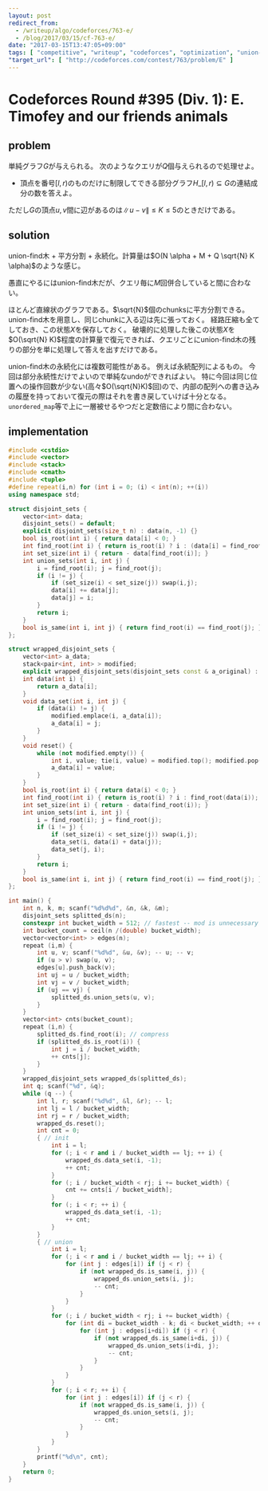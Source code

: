 ```yaml
---
layout: post
redirect_from:
  - /writeup/algo/codeforces/763-e/
  - /blog/2017/03/15/cf-763-e/
date: "2017-03-15T13:47:05+09:00"
tags: [ "competitive", "writeup", "codeforces", "optimization", "union-find-tree", "square-root-decomposition" ]
"target_url": [ "http://codeforces.com/contest/763/problem/E" ]
---
```


# Codeforces Round #395 (Div. 1): E. Timofey and our friends animals

## problem

単純グラフ$G$が与えられる。
次のようなクエリが$Q$個与えられるので処理せよ。

-   頂点を番号$[l, r)$のものだけに制限してできる部分グラフ$H\_{[l, r)} \subseteq G$の連結成分の数を答えよ。

ただし$G$の頂点$u, v$間に辺があるのは$\|u - v\| \le K \le 5$のときだけである。

## solution

union-find木 + 平方分割 + 永続化。計算量は$O(N \alpha + M + Q \sqrt{N} K \alpha)$のような感じ。

愚直にやるにはunion-find木だが、クエリ毎に$M$回併合していると間に合わない。

ほとんど直線状のグラフである。$\sqrt{N}$個のchunksに平方分割できる。
union-find木を用意し、同じchunkに入る辺は先に張っておく。
経路圧縮も全てしておき、この状態$X$を保存しておく。
破壊的に処理した後この状態$X$を$O(\sqrt{N} K)$程度の計算量で復元できれば、クエリごとにunion-find木の残りの部分を単に処理して答えを出すだけである。

union-find木の永続化には複数可能性がある。
例えば永続配列によるもの。
今回は部分永続性だけでよいので単純なundoができればよい。
特に今回は同じ位置への操作回数が少ない(高々$O(\sqrt{N}K)$回)ので、内部の配列への書き込みの履歴を持っておいて復元の際はそれを書き戻していけば十分となる。
`unordered_map`等で上に一層被せるやつだと定数倍により間に合わない。

## implementation

``` c++
#include <cstdio>
#include <vector>
#include <stack>
#include <cmath>
#include <tuple>
#define repeat(i,n) for (int i = 0; (i) < int(n); ++(i))
using namespace std;

struct disjoint_sets {
    vector<int> data;
    disjoint_sets() = default;
    explicit disjoint_sets(size_t n) : data(n, -1) {}
    bool is_root(int i) { return data[i] < 0; }
    int find_root(int i) { return is_root(i) ? i : (data[i] = find_root(data[i])); }
    int set_size(int i) { return - data[find_root(i)]; }
    int union_sets(int i, int j) {
        i = find_root(i); j = find_root(j);
        if (i != j) {
            if (set_size(i) < set_size(j)) swap(i,j);
            data[i] += data[j];
            data[j] = i;
        }
        return i;
    }
    bool is_same(int i, int j) { return find_root(i) == find_root(j); }
};

struct wrapped_disjoint_sets {
    vector<int> a_data;
    stack<pair<int, int> > modified;
    explicit wrapped_disjoint_sets(disjoint_sets const & a_original) : a_data(a_original.data) {}
    int data(int i) {
        return a_data[i];
    }
    void data_set(int i, int j) {
        if (data(i) != j) {
            modified.emplace(i, a_data[i]);
            a_data[i] = j;
        }
    }
    void reset() {
        while (not modified.empty()) {
            int i, value; tie(i, value) = modified.top(); modified.pop();
            a_data[i] = value;
        }
    }
    bool is_root(int i) { return data(i) < 0; }
    int find_root(int i) { return is_root(i) ? i : find_root(data(i)); }
    int set_size(int i) { return - data(find_root(i)); }
    int union_sets(int i, int j) {
        i = find_root(i); j = find_root(j);
        if (i != j) {
            if (set_size(i) < set_size(j)) swap(i,j);
            data_set(i, data(i) + data(j));
            data_set(j, i);
        }
        return i;
    }
    bool is_same(int i, int j) { return find_root(i) == find_root(j); }
};

int main() {
    int n, k, m; scanf("%d%d%d", &n, &k, &m);
    disjoint_sets splitted_ds(n);
    constexpr int bucket_width = 512; // fastest -- mod is unnecessary and appropriate size
    int bucket_count = ceil(n /(double) bucket_width);
    vector<vector<int> > edges(n);
    repeat (i,m) {
        int u, v; scanf("%d%d", &u, &v); -- u; -- v;
        if (u > v) swap(u, v);
        edges[u].push_back(v);
        int uj = u / bucket_width;
        int vj = v / bucket_width;
        if (uj == vj) {
            splitted_ds.union_sets(u, v);
        }
    }
    vector<int> cnts(bucket_count);
    repeat (i,n) {
        splitted_ds.find_root(i); // compress
        if (splitted_ds.is_root(i)) {
            int j = i / bucket_width;
            ++ cnts[j];
        }
    }
    wrapped_disjoint_sets wrapped_ds(splitted_ds);
    int q; scanf("%d", &q);
    while (q --) {
        int l, r; scanf("%d%d", &l, &r); -- l;
        int lj = l / bucket_width;
        int rj = r / bucket_width;
        wrapped_ds.reset();
        int cnt = 0;
        { // init
            int i = l;
            for (; i < r and i / bucket_width == lj; ++ i) {
                wrapped_ds.data_set(i, -1);
                ++ cnt;
            }
            for (; i / bucket_width < rj; i += bucket_width) {
                cnt += cnts[i / bucket_width];
            }
            for (; i < r; ++ i) {
                wrapped_ds.data_set(i, -1);
                ++ cnt;
            }
        }
        { // union
            int i = l;
            for (; i < r and i / bucket_width == lj; ++ i) {
                for (int j : edges[i]) if (j < r) {
                    if (not wrapped_ds.is_same(i, j)) {
                        wrapped_ds.union_sets(i, j);
                        -- cnt;
                    }
                }
            }
            for (; i / bucket_width < rj; i += bucket_width) {
                for (int di = bucket_width - k; di < bucket_width; ++ di) {
                    for (int j : edges[i+di]) if (j < r) {
                        if (not wrapped_ds.is_same(i+di, j)) {
                            wrapped_ds.union_sets(i+di, j);
                            -- cnt;
                        }
                    }
                }
            }
            for (; i < r; ++ i) {
                for (int j : edges[i]) if (j < r) {
                    if (not wrapped_ds.is_same(i, j)) {
                        wrapped_ds.union_sets(i, j);
                        -- cnt;
                    }
                }
            }
        }
        printf("%d\n", cnt);
    }
    return 0;
}
```
